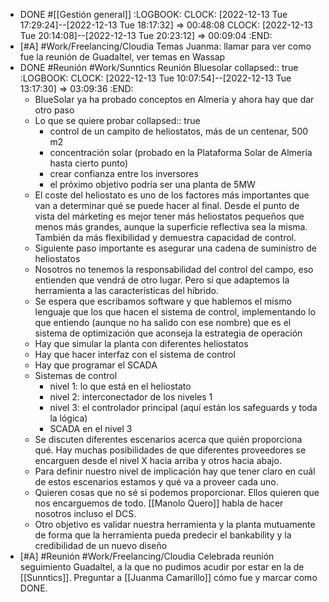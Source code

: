 - DONE #[[Gestión general]]
  :LOGBOOK:
  CLOCK: [2022-12-13 Tue 17:29:24]--[2022-12-13 Tue 18:17:32] =>  00:48:08
  CLOCK: [2022-12-13 Tue 20:14:08]--[2022-12-13 Tue 20:23:12] =>  00:09:04
  :END:
- [#A] #Work/Freelancing/Cloudia Temas Juanma: llamar para ver como fue la reunión de Guadaltel, ver temas en Wassap
- DONE #Reunión #Work/Sunntics Reunión Bluesolar
  collapsed:: true
  :LOGBOOK:
  CLOCK: [2022-12-13 Tue 10:07:54]--[2022-12-13 Tue 13:17:30] =>  03:09:36
  :END:
  - BlueSolar ya ha probado conceptos en Almería y ahora hay que dar otro paso
  - Lo que se quiere probar
    collapsed:: true
    - control de un campito de heliostatos, más de un centenar, 500 m2
    - concentración solar (probado en la Plataforma Solar de Almería hasta cierto punto)
    - crear confianza entre los inversores
    - el próximo objetivo podría ser una planta de 5MW
  - El coste del heliostato es uno de los factores más importantes que van a determinar qué se puede hacer al final. Desde el punto de vista del márketing es mejor tener más heliostatos pequeños que menos más grandes, aunque la superficie reflectiva sea la misma. También da más flexibilidad y demuestra capacidad de control.
  - Siguiente paso importante es asegurar una cadena de suministro de heliostatos
  - Nosotros no tenemos la responsabilidad del control del campo, eso entienden que vendrá de otro lugar. Pero sí que adaptemos la herramienta a las características del híbrido.
  - Se espera que escribamos software y que hablemos el mismo lenguaje que los que hacen el sistema de control, implementando lo que entiendo (aunque no ha salido con ese nombre) que es el sistema de optimización que aconseja la estrategia de operación
  - Hay que simular la planta con diferentes heliostatos
  - Hay que hacer interfaz con el sistema de control
  - Hay que programar el SCADA
  - Sistemas de control
    - nivel 1: lo que está en el heliostato
    - nivel 2: interconectador de los niveles 1
    - nivel 3: el controlador principal (aquí están los safeguards y toda la lógica)
    - SCADA en el nivel 3
  - Se discuten diferentes escenarios acerca que quién proporciona qué. Hay muchas posibilidades de que diferentes proveedores se encarguen desde el nivel X hacia arriba y otros hacia abajo.
  - Para definir nuestro nivel de implicación hay que tener claro en cuál de estos escenarios estamos y qué va a proveer cada uno.
  - Quieren cosas que no sé si podemos proporcionar. Ellos quieren que nos encarguemos de todo. [[Manolo Quero]] habla de hacer nosotros incluso el DCS.
  - Otro objetivo es validar nuestra herramienta y la planta mutuamente de forma que la herramienta pueda predecir el bankability y la credibilidad de un nuevo diseño
- [#A] #Reunión #Work/Freelancing/Cloudia Celebrada reunión seguimiento Guadaltel, a la que no pudimos acudir por estar en la de [[Sunntics]]. Preguntar a [[Juanma Camarillo]] cómo fue y marcar como DONE.